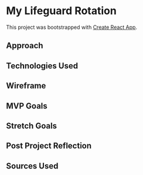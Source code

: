 # My Lifeguard Rotation

This project was bootstrapped with [Create React App](https://github.com/facebook/create-react-app).

## Approach
## Technologies Used
## Wireframe
## MVP Goals
## Stretch Goals
## Post Project Reflection
## Sources Used